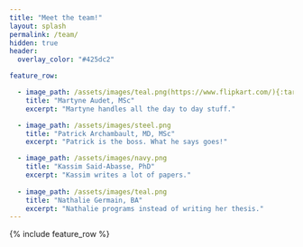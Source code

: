 ```yaml
---
title: "Meet the team!"
layout: splash
permalink: /team/
hidden: true
header:
  overlay_color: "#425dc2"

feature_row:

  - image_path: /assets/images/teal.png(https://www.flipkart.com/){:target="_blank"}
    title: "Martyne Audet, MSc"
    excerpt: "Martyne handles all the day to day stuff."

  - image_path: /assets/images/steel.png
    title: "Patrick Archambault, MD, MSc"
    excerpt: "Patrick is the boss. What he says goes!"

  - image_path: /assets/images/navy.png
    title: "Kassim Said-Abasse, PhD"
    excerpt: "Kassim writes a lot of papers."  
    
  - image_path: /assets/images/teal.png
    title: "Nathalie Germain, BA"
    excerpt: "Nathalie programs instead of writing her thesis."   
---
```


{% include feature_row %}
